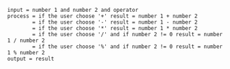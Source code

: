     input = number 1 and number 2 and operator
    process = if the user choose '+' result = number 1 + number 2
            = if the user choose '-' result = number 1 - number 2
            = if the user choose '*' result = number 1 * number 2
            = if the user choose '/' and if number 2 != 0 result = number 1 / number 2
            = if the user choose '%' and if number 2 != 0 result = number 1 % number 2
    output = result
